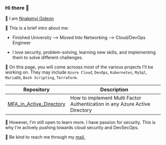 ### Hi there 👋

📌 I am [Nnakenyi Gideon](https://www.linkedin.com/in/deon-nichole-035a70177/)

📌 This is a brief intro about me:

- Finished University --> Moved Into Networking --> Cloud/DevOps Engineer
  
- I love security, problem-solving, learning new skills, and implementing them to solve different challenges.

📌 On this page, you will come acrosss most of the various projects I'll be working on. They may include `Azure Cloud`, `DevOps`, `Kubernetes`, `MySql`, `MariaDb`, `Bash Scripting`, `Terraform`.

| Repository  | Description |
| ------------- | ------------- |
| [MFA_in_Active_Directory](https://github.com/Dion57/MFA_in_Active_Directory)  | How to implement Multi Factor Authentication in any Azure Active Directory  |

📌 However, I'm still open to learn more. I have passion for security. This is why I'm actively pushing towards cloud security and DevSecOps.

📌 Be kind to reach me through my [mail.](https://accounts.google.com/SignOutOptions?hl=en&continue=https://mail.google.com&service=mail&ec=GBRAFw)
<!--
**Dion57/Dion57** is a ✨ _special_ ✨ repository because its `README.md` (this file) appears on your GitHub profile.

Here are some ideas to get you started:

- 🔭 I’m currently working on ...
- 🌱 I’m currently learning ...
- 👯 I’m looking to collaborate on ...
- 🤔 I’m looking for help with ...
- 💬 Ask me about ...
- 📫 How to reach me: ...
- 😄 Pronouns: ...
- ⚡ Fun fact: ...
-->
